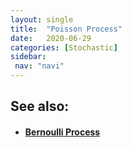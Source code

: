 ```yaml
---
layout: single
title:  "Poisson Process"
date:   2020-06-29
categories: [Stochastic]
sidebar: 
 nav: "navi"
---
```


<object data="/assets/eventtimes/Poisson Process.pdf" type="application/pdf" width="100%" height="100%">
</object>

<h2> See also: </h2>
<h4>
	<ul>
		<li><a href="bernoulli-process"> Bernoulli Process </a></li>
	</ul>
	<br>
</h4>